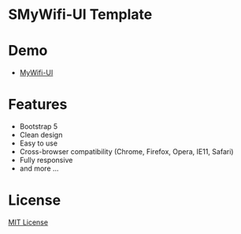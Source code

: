# SMyWifi-UI Template

# Demo
- [MyWifi-UI](https://masedd.github.io/MyWifi-UI/)

# Features
- Bootstrap 5
- Clean design
- Easy to use
- Cross-browser compatibility (Chrome, Firefox, Opera, IE11, Safari)
- Fully responsive
- and more ...

# License
[MIT License](http://opensource.org/licenses/MIT)
